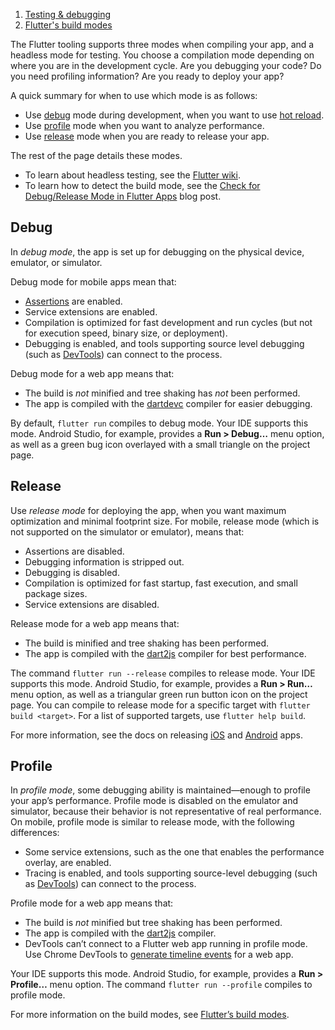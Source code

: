 1.  [Testing & debugging](https://docs.flutter.dev/testing)
2.  [Flutter's build modes](https://docs.flutter.dev/testing/build-modes)

The Flutter tooling supports three modes when compiling your app, and a headless mode for testing. You choose a compilation mode depending on where you are in the development cycle. Are you debugging your code? Do you need profiling information? Are you ready to deploy your app?

A quick summary for when to use which mode is as follows:

-   Use [debug](https://docs.flutter.dev/testing/build-modes#debug) mode during development, when you want to use [hot reload](https://docs.flutter.dev/tools/hot-reload).
-   Use [profile](https://docs.flutter.dev/testing/build-modes#profile) mode when you want to analyze performance.
-   Use [release](https://docs.flutter.dev/testing/build-modes#release) mode when you are ready to release your app.

The rest of the page details these modes.

-   To learn about headless testing, see the [Flutter wiki](https://github.com/flutter/flutter/wiki/Flutter's-modes).
-   To learn how to detect the build mode, see the [Check for Debug/Release Mode in Flutter Apps](https://retroportalstudio.medium.com/check-for-debug-release-mode-in-flutter-apps-d8d545f20da3) blog post.

## Debug

In _debug mode_, the app is set up for debugging on the physical device, emulator, or simulator.

Debug mode for mobile apps mean that:

-   [Assertions](https://dart.dev/language/error-handling#assert) are enabled.
-   Service extensions are enabled.
-   Compilation is optimized for fast development and run cycles (but not for execution speed, binary size, or deployment).
-   Debugging is enabled, and tools supporting source level debugging (such as [DevTools](https://docs.flutter.dev/tools/devtools)) can connect to the process.

Debug mode for a web app means that:

-   The build is _not_ minified and tree shaking has _not_ been performed.
-   The app is compiled with the [dartdevc](https://dart.dev/tools/dartdevc) compiler for easier debugging.

By default, `flutter run` compiles to debug mode. Your IDE supports this mode. Android Studio, for example, provides a **Run > Debug…** menu option, as well as a green bug icon overlayed with a small triangle on the project page.

## Release

Use _release mode_ for deploying the app, when you want maximum optimization and minimal footprint size. For mobile, release mode (which is not supported on the simulator or emulator), means that:

-   Assertions are disabled.
-   Debugging information is stripped out.
-   Debugging is disabled.
-   Compilation is optimized for fast startup, fast execution, and small package sizes.
-   Service extensions are disabled.

Release mode for a web app means that:

-   The build is minified and tree shaking has been performed.
-   The app is compiled with the [dart2js](https://dart.dev/tools/dart2js) compiler for best performance.

The command `flutter run --release` compiles to release mode. Your IDE supports this mode. Android Studio, for example, provides a **Run > Run…** menu option, as well as a triangular green run button icon on the project page. You can compile to release mode for a specific target with `flutter build <target>`. For a list of supported targets, use `flutter help build`.

For more information, see the docs on releasing [iOS](https://docs.flutter.dev/deployment/ios) and [Android](https://docs.flutter.dev/deployment/android) apps.

## Profile

In _profile mode_, some debugging ability is maintained—enough to profile your app’s performance. Profile mode is disabled on the emulator and simulator, because their behavior is not representative of real performance. On mobile, profile mode is similar to release mode, with the following differences:

-   Some service extensions, such as the one that enables the performance overlay, are enabled.
-   Tracing is enabled, and tools supporting source-level debugging (such as [DevTools](https://docs.flutter.dev/tools/devtools)) can connect to the process.

Profile mode for a web app means that:

-   The build is _not_ minified but tree shaking has been performed.
-   The app is compiled with the [dart2js](https://dart.dev/tools/dart2js) compiler.
-   DevTools can’t connect to a Flutter web app running in profile mode. Use Chrome DevTools to [generate timeline events](https://developers.google.com/web/tools/chrome-devtools/evaluate-performance/performance-reference) for a web app.

Your IDE supports this mode. Android Studio, for example, provides a **Run > Profile…** menu option. The command `flutter run --profile` compiles to profile mode.

For more information on the build modes, see [Flutter’s build modes](https://github.com/flutter/flutter/wiki/Flutter%27s-modes).